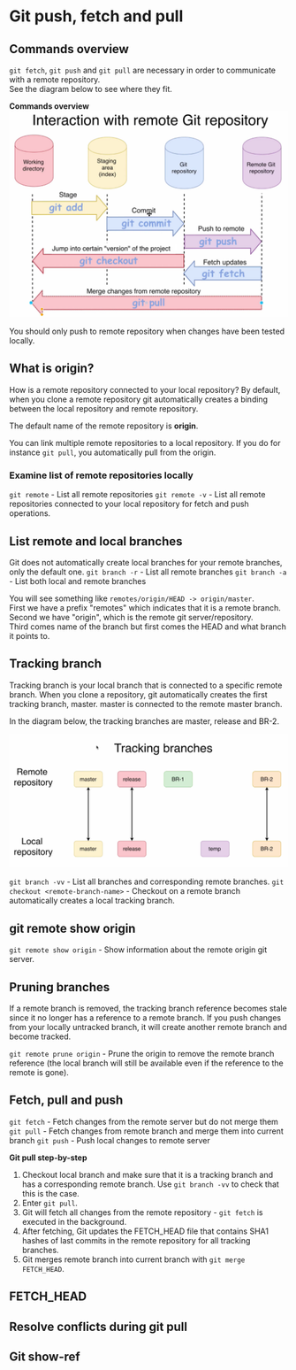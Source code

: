 # Git push, fetch and pull

## Commands overview
`git fetch`, `git push` and `git pull` are necessary in order to communicate with a remote repository.  
See the diagram below to see where they fit.

**Commands overview**
![Image not found](https://github.com/jacobhal/git-course/blob/master/10_git_push_fetch_pull/commands-overview.png "Commands overview")

You should only push to remote repository when changes have been tested locally.

## What is origin?
How is a remote repository connected to your local repository? By default, when you clone a remote repository git automatically creates a binding between the local repository and remote repository.

The default name of the remote repository is **origin**.

You can link multiple remote repositories to a local repository. If you do for instance `git pull`, you automatically pull from the origin.

### Examine list of remote repositories locally
`git remote` - List all remote repositories
`git remote -v` - List all remote repositories connected to your local repository for fetch and push operations.

## List remote and local branches
Git does not automatically create local branches for your remote branches, only the default one.
`git branch -r` - List all remote branches
`git branch -a` - List both local and remote branches

You will see something like `remotes/origin/HEAD -> origin/master`.  
First we have a prefix "remotes" which indicates that it is a remote branch.  
Second we have "origin", which is the remote git server/repository.  
Third comes name of the branch but first comes the HEAD and what branch it points to.

## Tracking branch
Tracking branch is your local branch that is connected to a specific remote branch. When you clone a repository, git automatically creates the first tracking branch, master. master is connected to the remote master branch.  

In the diagram below, the tracking branches are master, release and BR-2.

![Image not found](https://github.com/jacobhal/git-course/blob/master/10_git_push_fetch_pull/tracking-branches.png "Tracking branch example")

`git branch -vv` - List all branches and corresponding remote branches.
`git checkout <remote-branch-name>` - Checkout on a remote branch automatically creates a local tracking branch.

## git remote show origin
`git remote show origin` - Show information about the remote origin git server.

## Pruning branches
If a remote branch is removed, the tracking branch reference becomes stale since it no longer has a reference to a remote branch. If you push changes from your locally untracked branch, it will create another remote branch and become tracked.

`git remote prune origin` - Prune the origin to remove the remote branch reference (the local branch will still be available even if the reference to the remote is gone).

## Fetch, pull and push
`git fetch` - Fetch changes from the remote server but do not merge them
`git pull` - Fetch changes from remote branch and merge them into current branch
`git push` - Push local changes to remote server

**Git pull step-by-step**
1. Checkout local branch and make sure that it is a tracking branch and has a corresponding remote branch. Use `git branch -vv` to check that this is the case.
2. Enter `git pull`.
3. Git will fetch all changes from the remote repository - `git fetch` is executed in the background.
4. After fetching, Git updates the FETCH_HEAD file that contains SHA1 hashes of last commits in the remote repository for all tracking branches.
5. Git merges remote branch into current branch with `git merge FETCH_HEAD`.

## FETCH_HEAD


## Resolve conflicts during git pull

## Git show-ref